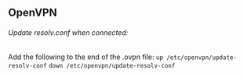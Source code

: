 ## OpenVPN

###### Update resolv.conf when connected:
   Add the following to the end of the .ovpn file:
     `up /etc/openvpn/update-resolv-conf`
     `down /etc/openvpn/update-resolv-conf`
